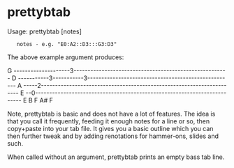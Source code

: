 # prettybtab

Usage: prettybtab [notes]

       notes - e.g. "E0:A2::D3:::G3:D3"

The above example argument produces:

G --------------------3-------------------------------------------------------
D -----------3-----------3----------------------------------------------------
A -----2----------------------------------------------------------------------
E --0-------------------------------------------------------------------------
    E  B     F        A# F  

Note, prettybtab is basic and does not have a lot of features. The idea is
that you call it frequently, feeding it enough notes for a line or so, then
copy+paste into your tab file. It gives you a basic outline which you can then
further tweak and by adding renotations for hammer-ons, slides and such.

When called without an argument, prettybtab prints an empty bass tab line.
